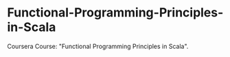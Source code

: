 # Functional-Programming-Principles-in-Scala
Coursera Course: "Functional Programming Principles in Scala".
